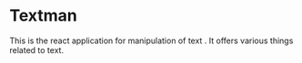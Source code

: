 # Textman
This is the react application for manipulation of text . It offers various things  related to text.
